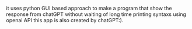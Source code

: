 it uses python GUI based approach to make a program that show the response from chatGPT without waiting of long time printing syntaxs using openai API
this app is also created by chatGPT:).
